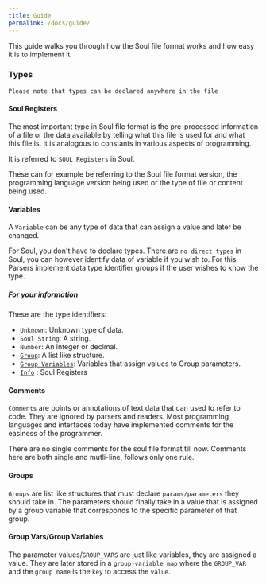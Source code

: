 ```yaml
---
title: Guide
permalink: /docs/guide/
---
```

This guide walks you through how the Soul file format works and how easy it is to implement it.
### Types
`Please note that types can be declared anywhere in the file`

#### Soul Registers

The most important type in Soul file format is the pre-processed information of a file or the data available by telling 
what this file is used for and what this file is. It is analogous to constants in various aspects of programming.

It is referred to `SOUL Registers` in Soul.

These can for example be referring to the Soul file format version, the programming language version being used or the 
type of file or content being used.

#### Variables

A `Variable` can be any type of data that can assign a value and later be changed. 

For Soul, you don't have to declare types. 
There are `no direct types` in Soul, you can however identify data of variable
if you wish to. For this Parsers implement data type identifier groups if the user wishes to know the type.

##### For your information

These are the type identifiers:
- `Unknown`: Unknown type of data.
- `Soul String`: A string.
- `Number`: An integer or decimal.
- [`Group`](https://text-x-soul.tk/docs/guide/#groups): A list like structure.
- [`Group Variables`](https://text-x-soul.tk/docs/guide/#group-varsgroup-variables): Variables that assign values to Group parameters.
- [`Info`](https://github.com/Master-Console/Soul_Official/new/master/_docs#soul-registers) : Soul Registers

#### Comments
`Comments` are points or annotations of text data that can used to refer to code. They are ignored by parsers and readers. 
Most programming languages and interfaces today have implemented comments for the easiness of the programmer.

There are no single comments for the soul file format till now. Comments here are both single and mutli-line, follows
only one rule.

#### Groups
`Groups` are list like structures that must declare `params/parameters` they should take in.
The parameters should finally take in a value that is assigned by a group variable that corresponds to
the specific parameter of that group.

#### Group Vars/Group Variables
The parameter values/`GROUP_VARS` are just like variables, they are assigned a value. They are later stored in a
`group-variable map` where the `GROUP_VAR` and the `group name` is the `key` to access the `value`.
